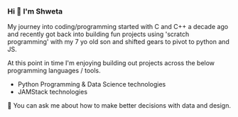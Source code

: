 ### Hi 👋 I'm Shweta

My journey into coding/programming started with C and C++ a decade ago and recently got back into building fun projects using 'scratch programming' with my 7 yo old son and shifted gears to pivot to python and JS. 

At this point in time I'm enjoying building out projects across the below programming languages / tools. 

- Python Programming & Data Science technologies
- JAMStack technologies

💬 You can ask me about how to make better decisions with data and design.


<!--
**shwetanaren/shwetanaren** is a ✨ _special_ ✨ repository because its `README.md` (this file) appears on your GitHub profile.

Here are some ideas to get you started:

- 🔭 I’m currently working to 
- 🌱 I’m currently learning ...
- 👯 I’m looking to collaborate on ...
- 🤔 I’m looking for help with ...
- 💬 Ask me about how to inform better decisions with data / design thinking
- 📫 How to reach me: ...
- 😄 Pronouns: He
- ⚡ Fun fact: 
-->
